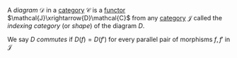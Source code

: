 A *diagram* $\mathcal{D}$ in a 
[category](/docs/math/defs/cat.qmd) $\mathcal{C}$ is a 
[functor](/docs/math/defs/functor.qmd) $\mathcal{J}\xrightarrow{D}\mathcal{C}$ 
from any [category](/docs/math/defs/cat.qmd) $\mathcal{J}$ called the 
*indexing category* (or *shape*) of the diagram $D$.

We say $D$ *commutes* if $D(f)=D(f')$ for every parallel pair of morphisms 
$f,f'$ in $\mathcal{J}$
